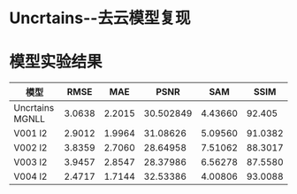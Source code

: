 # Uncrtains--去云模型复现

# 模型实验结果  
模型 | RMSE | MAE | PSNR | SAM | SSIM 
--- | --- | --- | --- | --- | ---
Uncrtains MGNLL | 3.0638 | 2.2015 | 30.502849 | 4.43660 | 92.405
V001 l2 | 2.9012 | 1.9964 | 31.08626 | 5.09560 | 91.0382 
V002 l2 | 3.8359 | 2.7060 | 28.64958 | 7.51062 | 88.3017 
V003 l2 | 3.9457 | 2.8547 | 28.37986 | 6.56278 | 87.5580
V004 l2 | 2.4717 | 1.7144 | 32.53386 | 4.00806 | 93.0088 
